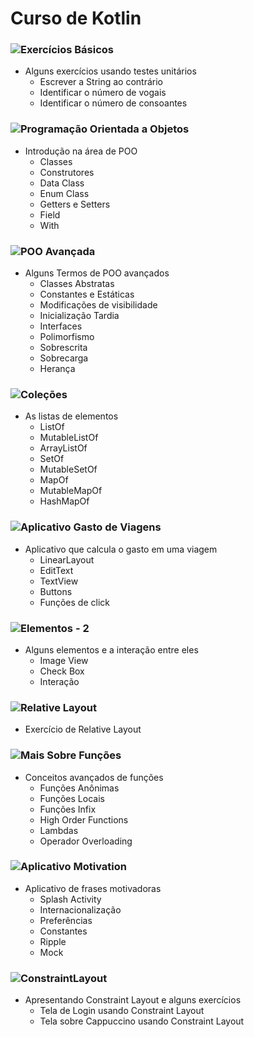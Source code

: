 # Curso de Kotlin

### ![Exercícios Básicos](https://github.com/ArlysthonFeitosa/Kotlin-Course/tree/master/ExerciciosBasicos)
* Alguns exercícios usando testes unitários
   * Escrever a String ao contrário
   * Identificar o número de vogais
   * Identificar o número de consoantes 

### ![Programação Orientada a Objetos](https://github.com/ArlysthonFeitosa/Kotlin-Course/tree/master/orientacaoObjetos)
* Introdução na área de POO
   * Classes
   * Construtores
   * Data Class
   * Enum Class
   * Getters e Setters
   * Field
   * With

### ![POO Avançada](https://github.com/ArlysthonFeitosa/Kotlin-Course/tree/master/orientacaoObjetosHeranca/src)
  * Alguns Termos de POO avançados
    * Classes Abstratas
    * Constantes e Estáticas
    * Modificações de visibilidade
    * Inicialização Tardia
    * Interfaces
    * Polimorfismo
    * Sobrescrita
    * Sobrecarga
    * Herança

### ![Coleções](https://github.com/ArlysthonFeitosa/Kotlin-Course/tree/master/Collections)
   * As listas de elementos
      * ListOf
      * MutableListOf
      * ArrayListOf
      * SetOf
      * MutableSetOf
      * MapOf
      * MutableMapOf
      * HashMapOf
      
### ![Aplicativo Gasto de Viagens](https://github.com/ArlysthonFeitosa/Kotlin-Course/tree/master/GastoViagem)
   * Aplicativo que calcula o gasto em uma viagem
      * LinearLayout
      * EditText 
      * TextView
      * Buttons
      * Funções de click


### ![Elementos - 2](https://github.com/ArlysthonFeitosa/Kotlin-Course/tree/master/Elementos)
   * Alguns elementos e a interação entre eles
      * Image View
      * Check Box
      * Interação


### ![Relative Layout](https://github.com/ArlysthonFeitosa/Kotlin-Course/tree/master/RelativeLayout)
   * Exercício de Relative Layout

### ![Mais Sobre Funções](https://github.com/ArlysthonFeitosa/Kotlin-Course/tree/master/MaisFuncoes)
   * Conceitos avançados de funções
      * Funções Anônimas
      * Funções Locais
      * Funções Infix
      * High Order Functions
      * Lambdas
      * Operador Overloading

### ![Aplicativo Motivation](https://github.com/ArlysthonFeitosa/Kotlin-Course/tree/master/Motivation)
   * Aplicativo de frases motivadoras
      * Splash Activity
      * Internacionalização
      * Preferências
      * Constantes
      * Ripple
      * Mock
           
### ![ConstraintLayout](https://github.com/ArlysthonFeitosa/Kotlin-Course/tree/master/ConstraintLayout)
   * Apresentando Constraint Layout e alguns exercícios
      * Tela de Login usando Constraint Layout
      * Tela sobre Cappuccino usando Constraint Layout
